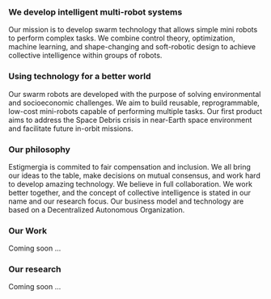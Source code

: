 ### We develop intelligent multi-robot systems
Our mission is to develop swarm technology that allows simple mini robots to perform complex tasks. We combine control theory, optimization, machine learning, and shape-changing and soft-robotic design to achieve collective intelligence within groups of robots.

### Using technology for a better world
Our swarm robots are developed with the purpose of solving environmental and socioeconomic challenges.
We aim to build reusable, reprogrammable, low-cost mini-robots capable of performing multiple tasks.
Our first product aims to address the Space Debris crisis in near-Earth space environment and facilitate future in-orbit missions.

### Our philosophy
Estigmergia is commited to fair compensation and inclusion. We all bring our ideas to the table, make decisions on mutual consensus, and work hard to develop amazing technology.
We believe in full collaboration. We work better together, and the concept of collective intelligence is stated in our name and our research focus. Our business model and technology are based on a Decentralized Autonomous Organization.

### Our Work
Coming soon ...

### Our research
Coming soon ...
